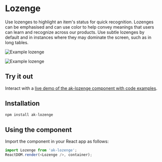 # Lozenge

Use lozenges to highlight an item's status for quick recognition. Lozenges can be emphasised and can use color to help convey meanings that users can learn and recognize across our products. Use subtle lozenges by default and in instances where they may dominate the screen, such as in long tables.

![Example lozenge](https://bytebucket.org/atlassian/atlaskit/raw/@BITBUCKET_COMMIT@/packages/ak-lozenge/docs/bold_lozenge.png)

![Example lozenge](https://bytebucket.org/atlassian/atlaskit/raw/@BITBUCKET_COMMIT@/packages/ak-lozenge/docs/standard_lozenge.png)


## Try it out

Interact with a [live demo of the ak-lozenge component with code examples](https://aui-cdn.atlassian.com/atlaskit/stories/ak-lozenge/@VERSION@/).

## Installation

```sh
npm install ak-lozenge
```

## Using the component

Import the component in your React app as follows:

```js
import Lozenge from 'ak-lozenge';
ReactDOM.render(<Lozenge />, container);
```
